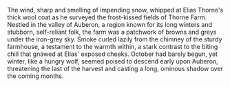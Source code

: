 The wind, sharp and smelling of impending snow, whipped at Elias Thorne's thick wool coat as he surveyed the frost-kissed fields of Thorne Farm.  Nestled in the valley of Auberon, a region known for its long winters and stubborn, self-reliant folk, the farm was a patchwork of browns and greys under the iron-grey sky.  Smoke curled lazily from the chimney of the sturdy farmhouse, a testament to the warmth within, a stark contrast to the biting chill that gnawed at Elias' exposed cheeks.  October had barely begun, yet winter, like a hungry wolf, seemed poised to descend early upon Auberon, threatening the last of the harvest and casting a long, ominous shadow over the coming months.
